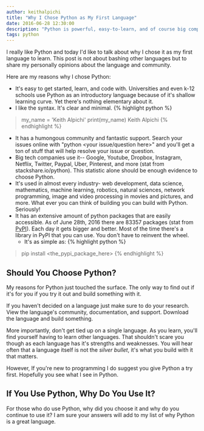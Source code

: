 ```yaml
---
author: keithalpichi
title: "Why I Chose Python as My First Language"
date: 2016-06-28 12:30:00
description: "Python is powerful, easy-to-learn, and of course big companies use it too"
tags: python
---
```


I really like Python and today I'd like to talk about why I chose it as my first language to learn. This post is not about bashing other languages but to share my personally opinions about the language and community.

Here are my reasons why I chose Python:

- It's easy to get started, learn, and code with. Universities and even k-12 schools use Python as an introductory language because of it's shallow learning curve. Yet there's nothing elementary about it.
- I like the syntax. It's clear and minimal.
  {% highlight python %}
> my_name = 'Keith Alpichi'
> print(my_name)
> Keith Alpichi
  {% endhighlight %}
- It has a humongous community and fantastic support. Search your issues online with "python <your issue/question here>" and you'll get a ton of stuff that will help resolve your issue or question.
- Big tech companies use it-- Google, Youtube, Dropbox, Instagram, Netflix, Twitter, Paypal, Uber, Pinterest, and more (stat from stackshare.io/python). This statistic alone should be enough evidence to choose Python.
- It's used in almost every industry- web development, data science, mathematics, machine learning, robotics, natural sciences, network programming, image and video processing in movies and pictures, and more. What ever you can think of building you can build with Python. Seriously!
- It has an extensive amount of python packages that are easily accessible. As of June 28th, 2016 there are 83357 packages (stat from [PyPI](https://pypi.python.org/pypi)). Each day it gets bigger and better. Most of the time there's a library in PyPI that you can use. You don't have to reinvent the wheel. 
  - It's as simple as:
  {% highlight python %}
> pip install <the_pypi_package_here> 
  {% endhighlight %}

## Should You Choose Python?

My reasons for Python just touched the surface. The only way to find out if it's for you if you try it out and build something with it.

If you haven't decided on a language just make sure to do your research.
View the language's community, documentation, and support. Download the language and build something.

More importantly, don't get tied up on a single language. As you learn, you'll find yourself having to learn other languages. That shouldn't scare you though as each language has it's strengths and weaknesses. You will hear often that a language itself is not the *silver bullet*, it's what you build with it that matters.

However, If you're new to programming I do suggest you give Python a try first. Hopefully you see what I see in Python. 

## If You Use Python, Why Do You Use It?

For those who do use Python, why did you choose it and why do you continue to use it? I am sure your answers will add to my list of why Python is a great language. 
